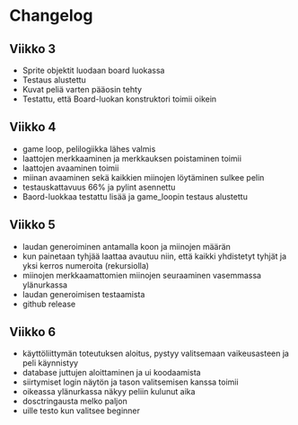 # Changelog

## Viikko 3

- Sprite objektit luodaan board luokassa 
- Testaus alustettu
- Kuvat peliä varten pääosin tehty
- Testattu, että Board-luokan konstruktori toimii oikein

## Viikko 4

- game loop, pelilogiikka lähes valmis
- laattojen merkkaaminen ja merkkauksen poistaminen toimii
- laattojen avaaminen toimii
- miinan avaaminen sekä kaikkien miinojen löytäminen sulkee pelin
- testauskattavuus 66% ja pylint asennettu
- Baord-luokkaa testattu lisää ja game_loopin testaus alustettu

## Viikko 5

- laudan generoiminen antamalla koon ja miinojen määrän
- kun painetaan tyhjää laattaa avautuu niin, että kaikki yhdistetyt tyhjät ja yksi kerros numeroita (rekursiolla)
- miinojen merkkaamattomien miinojen seuraaminen vasemmassa ylänurkassa
- laudan generoimisen testaamista
- github release

## Viikko 6

- käyttöliittymän toteutuksen aloitus, pystyy valitsemaan vaikeusasteen ja peli käynnistyy
- database juttujen aloittaminen ja ui koodaamista
- siirtymiset login näytön ja tason valitsemisen kanssa toimii
- oikeassa ylänurkassa näkyy peliin kulunut aika
- dosctringausta melko paljon
- uille testo kun valitsee beginner
